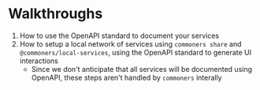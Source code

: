 # Walkthroughs 
1. How to use the OpenAPI standard to document your services
2. How to setup a local network of services using `commoners share` and `@commoners/local-services`, using the OpenAPI standard to generate UI interactions
    - Since we don't anticipate that all services will be documented using OpenAPI, these steps aren't handled by `commoners` interally